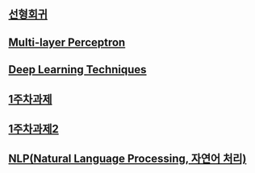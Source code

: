 ## [선형회귀](https://github.com/kps990515/AI/tree/main/Lecture/chapter1)
## [Multi-layer Perceptron](https://github.com/kps990515/AI/tree/main/Lecture/chapter2)
## [Deep Learning Techniques](https://github.com/kps990515/AI/tree/main/Lecture/chapter3)
## [1주차과제](https://github.com/kps990515/AI/tree/main/Lecture/chapter4)
## [1주차과제2](https://github.com/kps990515/AI/tree/main/Lecture/chapter5)
## [NLP(Natural Language Processing, 자연어 처리)](https://github.com/kps990515/AI/tree/main/Lecture/chapter6)


